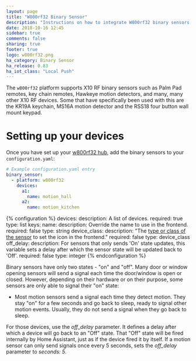 ```yaml
---
layout: page
title: "W800rf32 Binary Sensor"
description: "Instructions on how to integrate W800rf32 binary sensors into Home Assistant."
date: 2018-10-16 12:45
sidebar: true
comments: false
sharing: true
footer: true
logo: w800rf32.png
ha_category: Binary Sensor
ha_release: 0.83
ha_iot_class: "Local Push"
---
```


The `w800rf32` platform supports X10 RF binary sensors such as Palm Pad 
remotes, key chain remotes, Hawkeye motion detectors, and many, many other X10 RF devices.
Some that have specifically been used with this are the KR19A keychain, MS16A motion detector
and the RSS18 four button wall mount keypad.

# Setting up your devices

Once you have set up your [w800rf32 hub](/components/w800rf32/), add the 
binary sensors to your `configuration.yaml`:

```yaml
# Example configuration.yaml entry
binary_sensor:
  - platform: w800rf32
    devices:
      a1:
        name: motion_hall
      a2:
        name: motion_kitchen
```

{% configuration %}
devices:
  description: A list of devices.
  required: true
  type: list
  keys:
    name:
      description: Override the name to use in the frontend.
      required: false
      type: string
    device_class:
      description: "The [type or class of the sensor](/components/binary_sensor/) to set the icon in the frontend."
      required: false
      type: device_class
    off_delay:
      description: For sensors that only sends 'On' state updates, this variable sets a delay after which the sensor state will be updated back to 'Off'.
      required: false
      type: integer
{% endconfiguration %}


Binary sensors have only two states - "on" and "off". Many door or window
opening sensors will send a signal each time the door/window is open or closed.
However, depending on their hardware or on their purpose,
some sensors are only able to signal their "on" state:

- Most motion sensors send a signal each time they detect motion. They stay "on" for a few seconds and go back to sleep, ready to signal other motion events. Usually, they do not send a signal when they go back to sleep.

For those devices, use the *off_delay* parameter.
It defines a delay after which a device will go back to an "Off" state.
That "Off" state will be fired internally by Home Assistant, just as if
the device fired it by itself. If a motion sensor can only send signals
once every 5 seconds, sets the *off_delay* parameter to *seconds: 5*.
